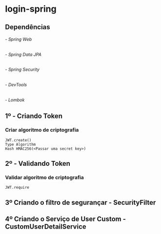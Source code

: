 # login-spring 
## Dependências  
###### - Spring Web
###### - Spring Data JPA
###### - Spring Security
###### - DevTools
###### - Lombok


## 1º - Criando Token
### Criar algoritmo de criptografia
```
JWT.create()
Type Algorithm
Hash HMAC256(<Passar uma secret key>)
```

## 2º - Validando Token
### Validar algoritmo de criptografia
```
JWT.require
```

## 3º Criando o filtro de segurançar - SecurityFilter

## 4º Criando o Serviço de User Custom - CustomUserDetailService

